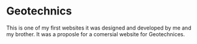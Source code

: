 # Geotechnics
This is one of my first websites it was designed and developed by me and my brother. It was a proposle for a comersial website for Geotechnices.
